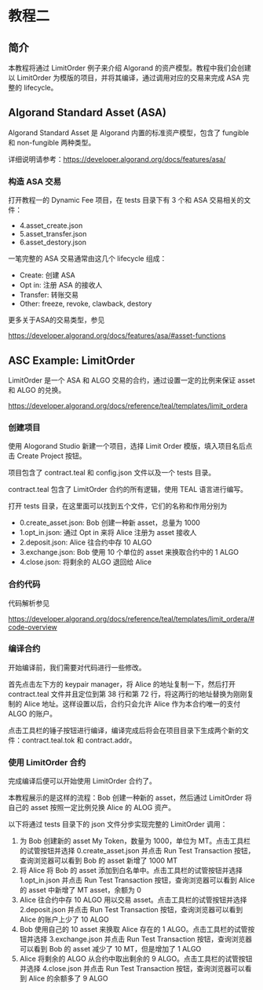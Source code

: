 # 教程二

## 简介

本教程将通过 LimitOrder 例子来介绍 Algorand 的资产模型。教程中我们会创建以 LimitOrder 为模版的项目，并将其编译，通过调用对应的交易来完成 ASA 完整的 lifecycle。

## Algorand Standard Asset (ASA)

Algorand Standard Asset 是 Algorand 内置的标准资产模型，包含了 fungible 和 non-fungible 两种类型。

详细说明请参考：https://developer.algorand.org/docs/features/asa/

### 构造 ASA 交易

打开教程一的 Dynamic Fee 项目，在 tests 目录下有 3 个和 ASA 交易相关的文件：

- 4.asset_create.json
- 5.asset_transfer.json
- 6.asset_destory.json

一笔完整的 ASA 交易通常由这几个 lifecycle 组成：

- Create: 创建 ASA
- Opt in: 注册 ASA 的接收人
- Transfer: 转账交易
- Other: freeze, revoke, clawback, destory

更多关于ASA的交易类型，参见

https://developer.algorand.org/docs/features/asa/#asset-functions

## ASC Example: LimitOrder

LimitOrder 是一个 ASA 和 ALGO 交易的合约，通过设置一定的比例来保证 asset 和 ALGO 的兑换。

https://developer.algorand.org/docs/reference/teal/templates/limit_ordera

### 创建项目

使用 Alogorand Studio 新建一个项目，选择 Limit Order 模版，填入项目名后点击 Create Project 按钮。

项目包含了 contract.teal 和 config.json 文件以及一个 tests 目录。

contract.teal 包含了 LimitOrder 合约的所有逻辑，使用 TEAL 语言进行编写。

打开 tests 目录，在这里面可以找到五个文件，它们的名称和作用分别为

- 0.create_asset.json: Bob 创建一种新 asset，总量为 1000
- 1.opt_in.json: 通过 Opt in 来将 Alice 注册为 asset 接收人
- 2.deposit.json: Alice 往合约中存 10 ALGO
- 3.exchange.json: Bob 使用 10 个单位的 asset 来换取合约中的 1 ALGO
- 4.close.json: 将剩余的 ALGO 退回给 Alice

### 合约代码

代码解析参见

https://developer.algorand.org/docs/reference/teal/templates/limit_ordera/#code-overview

### 编译合约

开始编译前，我们需要对代码进行一些修改。

首先点击左下方的 keypair manager，将 Alice 的地址复制一下，然后打开 contract.teal 文件并且定位到第 38 行和第 72 行，将这两行的地址替换为刚刚复制的 Alice 地址。这样设置以后，合约只会允许 Alice 作为本合约唯一的支付 ALGO 的账户。

点击工具栏的锤子按钮进行编译，编译完成后将会在项目目录下生成两个新的文件：contract.teal.tok 和 contract.addr。

### 使用 LimitOrder 合约

完成编译后便可以开始使用 LimitOrder 合约了。

本教程展示的是这样的流程：Bob 创建一种新的 asset，然后通过 LimitOrder 将自己的 asset 按照一定比例兑换 Alice 的 ALOG 资产。

以下将通过 tests 目录下的 json 文件分步实现完整的 LimitOrder 调用：

1. 为 Bob 创建新的 asset My Token，数量为 1000，单位为 MT。点击工具栏的试管按钮并选择 0.create_asset.json 并点击 Run Test Transaction 按钮，查询浏览器可以看到 Bob 的 asset 新增了 1000 MT
2. 将 Alice 将 Bob 的 asset 添加到白名单中。点击工具栏的试管按钮并选择 1.opt_in.json 并点击 Run Test Transaction 按钮，查询浏览器可以看到 Alice 的 asset 中新增了 MT asset，余额为 0
3. Alice 往合约中存 10 ALGO 用以交易 asset。点击工具栏的试管按钮并选择 2.deposit.json 并点击 Run Test Transaction 按钮，查询浏览器可以看到 Alice 的账户上少了 10 ALGO
4. Bob 使用自己的 10 asset 来换取 Alice 存在的 1 ALGO。点击工具栏的试管按钮并选择 3.exchange.json 并点击 Run Test Transaction 按钮，查询浏览器可以看到 Bob 的 asset 减少了 10 MT，但是增加了 1 ALGO
5. Alice 将剩余的 ALGO 从合约中取出剩余的 9 ALGO。点击工具栏的试管按钮并选择 4.close.json 并点击 Run Test Transaction 按钮，查询浏览器可以看到 Alice 的余额多了 9 ALGO
